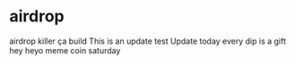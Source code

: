 # airdrop
airdrop killer
ça build
This is an update
test
Update today
every dip is a gift
hey
heyo
meme coin
saturday
